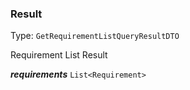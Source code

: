 

### Result

Type: `GetRequirementListQueryResultDTO`

Requirement List Result

  
<article>

***requirements*** `List<Requirement>` 

</article>

